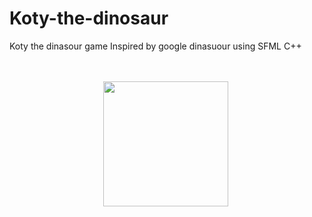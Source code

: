 # Koty-the-dinosaur
Koty the dinasour game Inspired by google dinasuour
using SFML C++<br><br><br>
<div align="center">
<img width=200px src="https://upload.wikimedia.org/wikipedia/commons/1/18/ISO_C%2B%2B_Logo.svg">&nbsp;
</div>


